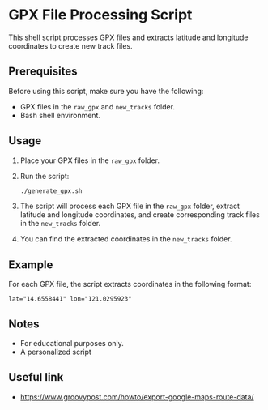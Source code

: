 # GPX File Processing Script

This shell script processes GPX files and extracts latitude and longitude coordinates to create new track files.

## Prerequisites

Before using this script, make sure you have the following:

- GPX files in the `raw_gpx` and `new_tracks` folder.
- Bash shell environment.

## Usage

1. Place your GPX files in the `raw_gpx` folder.

2. Run the script:

   ```bash
   ./generate_gpx.sh
   ```

3. The script will process each GPX file in the `raw_gpx` folder, extract latitude and longitude coordinates, and create corresponding track files in the `new_tracks` folder.

4. You can find the extracted coordinates in the `new_tracks` folder.

## Example

For each GPX file, the script extracts coordinates in the following format:

```plaintext
lat="14.6558441" lon="121.0295923"
```

## Notes

- For educational purposes only.
- A personalized script


## Useful link

- https://www.groovypost.com/howto/export-google-maps-route-data/
